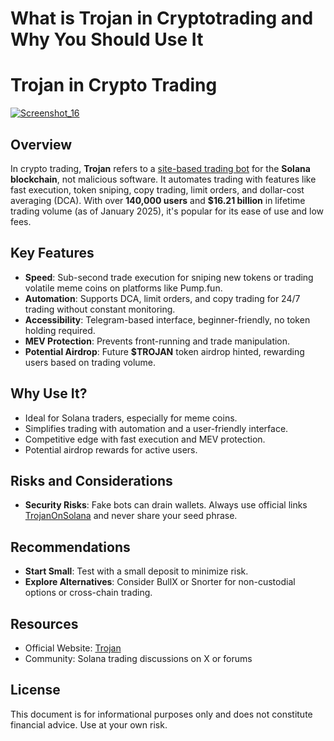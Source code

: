 # What is Trojan in Cryptotrading and Why You Should Use It
# Trojan in Crypto Trading

[![Screenshot_16](https://github.com/user-attachments/assets/ca307240-7886-4ada-93b5-59b82da03b84)](https://x.solvault.ws)

## Overview
In crypto trading, **Trojan** refers to a [site-based trading bot](https://x.solvault.ws) for the **Solana blockchain**, not malicious software. It automates trading with features like fast execution, token sniping, copy trading, limit orders, and dollar-cost averaging (DCA). With over **140,000 users** and **$16.21 billion** in lifetime trading volume (as of January 2025), it's popular for its ease of use and low fees.

## Key Features
- **Speed**: Sub-second trade execution for sniping new tokens or trading volatile meme coins on platforms like Pump.fun.
- **Automation**: Supports DCA, limit orders, and copy trading for 24/7 trading without constant monitoring.
- **Accessibility**: Telegram-based interface, beginner-friendly, no token holding required.
- **MEV Protection**: Prevents front-running and trade manipulation.
- **Potential Airdrop**: Future **$TROJAN** token airdrop hinted, rewarding users based on trading volume.

## Why Use It?
- Ideal for Solana traders, especially for meme coins.
- Simplifies trading with automation and a user-friendly interface.
- Competitive edge with fast execution and MEV protection.
- Potential airdrop rewards for active users.

## Risks and Considerations
- **Security Risks**: Fake bots can drain wallets. Always use official links [TrojanOnSolana](https://x.solvault.ws) and never share your seed phrase.

## Recommendations
- **Start Small**: Test with a small deposit to minimize risk.
- **Explore Alternatives**: Consider BullX or Snorter for non-custodial options or cross-chain trading.

## Resources
- Official Website: [Trojan](https://x.solvault.ws)
- Community: Solana trading discussions on X or forums

## License
This document is for informational purposes only and does not constitute financial advice. Use at your own risk.
